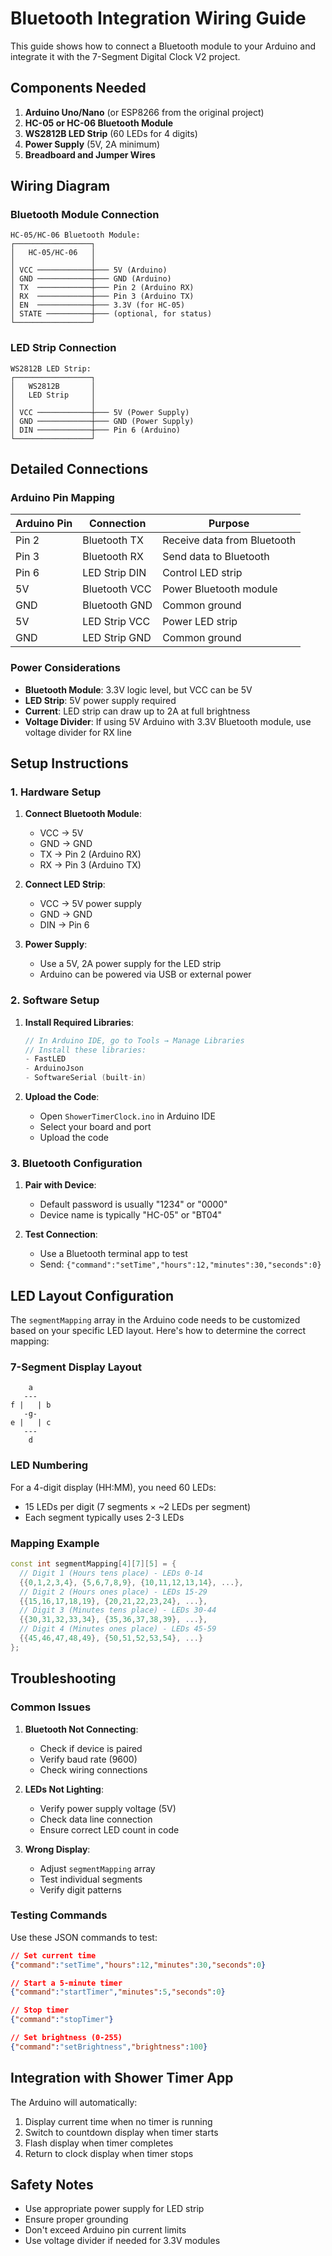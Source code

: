 # Bluetooth Integration Wiring Guide

This guide shows how to connect a Bluetooth module to your Arduino and integrate it with the 7-Segment Digital Clock V2 project.

## Components Needed

1. **Arduino Uno/Nano** (or ESP8266 from the original project)
2. **HC-05 or HC-06 Bluetooth Module**
3. **WS2812B LED Strip** (60 LEDs for 4 digits)
4. **Power Supply** (5V, 2A minimum)
5. **Breadboard and Jumper Wires**

## Wiring Diagram

### Bluetooth Module Connection

```
HC-05/HC-06 Bluetooth Module:
┌─────────────────┐
│   HC-05/HC-06   │
│                 │
│ VCC ────────────┼─── 5V (Arduino)
│ GND ────────────┼─── GND (Arduino)
│ TX  ────────────┼─── Pin 2 (Arduino RX)
│ RX  ────────────┼─── Pin 3 (Arduino TX)
│ EN  ────────────┼─── 3.3V (for HC-05)
│ STATE ──────────┼─── (optional, for status)
└─────────────────┘
```

### LED Strip Connection

```
WS2812B LED Strip:
┌─────────────────┐
│   WS2812B       │
│   LED Strip     │
│                 │
│ VCC ────────────┼─── 5V (Power Supply)
│ GND ────────────┼─── GND (Power Supply)
│ DIN ────────────┼─── Pin 6 (Arduino)
└─────────────────┘
```

## Detailed Connections

### Arduino Pin Mapping

| Arduino Pin | Connection | Purpose |
|-------------|------------|---------|
| Pin 2 | Bluetooth TX | Receive data from Bluetooth |
| Pin 3 | Bluetooth RX | Send data to Bluetooth |
| Pin 6 | LED Strip DIN | Control LED strip |
| 5V | Bluetooth VCC | Power Bluetooth module |
| GND | Bluetooth GND | Common ground |
| 5V | LED Strip VCC | Power LED strip |
| GND | LED Strip GND | Common ground |

### Power Considerations

- **Bluetooth Module**: 3.3V logic level, but VCC can be 5V
- **LED Strip**: 5V power supply required
- **Current**: LED strip can draw up to 2A at full brightness
- **Voltage Divider**: If using 5V Arduino with 3.3V Bluetooth module, use voltage divider for RX line

## Setup Instructions

### 1. Hardware Setup

1. **Connect Bluetooth Module**:
   - VCC → 5V
   - GND → GND
   - TX → Pin 2 (Arduino RX)
   - RX → Pin 3 (Arduino TX)

2. **Connect LED Strip**:
   - VCC → 5V power supply
   - GND → GND
   - DIN → Pin 6

3. **Power Supply**:
   - Use a 5V, 2A power supply for the LED strip
   - Arduino can be powered via USB or external power

### 2. Software Setup

1. **Install Required Libraries**:
   ```cpp
   // In Arduino IDE, go to Tools → Manage Libraries
   // Install these libraries:
   - FastLED
   - ArduinoJson
   - SoftwareSerial (built-in)
   ```

2. **Upload the Code**:
   - Open `ShowerTimerClock.ino` in Arduino IDE
   - Select your board and port
   - Upload the code

### 3. Bluetooth Configuration

1. **Pair with Device**:
   - Default password is usually "1234" or "0000"
   - Device name is typically "HC-05" or "BT04"

2. **Test Connection**:
   - Use a Bluetooth terminal app to test
   - Send: `{"command":"setTime","hours":12,"minutes":30,"seconds":0}`

## LED Layout Configuration

The `segmentMapping` array in the Arduino code needs to be customized based on your specific LED layout. Here's how to determine the correct mapping:

### 7-Segment Display Layout

```
    a
   ---
f |   | b
   -g-
e |   | c
   ---
    d
```

### LED Numbering

For a 4-digit display (HH:MM), you need 60 LEDs:
- 15 LEDs per digit (7 segments × ~2 LEDs per segment)
- Each segment typically uses 2-3 LEDs

### Mapping Example

```cpp
const int segmentMapping[4][7][5] = {
  // Digit 1 (Hours tens place) - LEDs 0-14
  {{0,1,2,3,4}, {5,6,7,8,9}, {10,11,12,13,14}, ...},
  // Digit 2 (Hours ones place) - LEDs 15-29
  {{15,16,17,18,19}, {20,21,22,23,24}, ...},
  // Digit 3 (Minutes tens place) - LEDs 30-44
  {{30,31,32,33,34}, {35,36,37,38,39}, ...},
  // Digit 4 (Minutes ones place) - LEDs 45-59
  {{45,46,47,48,49}, {50,51,52,53,54}, ...}
};
```

## Troubleshooting

### Common Issues

1. **Bluetooth Not Connecting**:
   - Check if device is paired
   - Verify baud rate (9600)
   - Check wiring connections

2. **LEDs Not Lighting**:
   - Verify power supply voltage (5V)
   - Check data line connection
   - Ensure correct LED count in code

3. **Wrong Display**:
   - Adjust `segmentMapping` array
   - Test individual segments
   - Verify digit patterns

### Testing Commands

Use these JSON commands to test:

```json
// Set current time
{"command":"setTime","hours":12,"minutes":30,"seconds":0}

// Start a 5-minute timer
{"command":"startTimer","minutes":5,"seconds":0}

// Stop timer
{"command":"stopTimer"}

// Set brightness (0-255)
{"command":"setBrightness","brightness":100}
```

## Integration with Shower Timer App

The Arduino will automatically:
1. Display current time when no timer is running
2. Switch to countdown display when timer starts
3. Flash display when timer completes
4. Return to clock display when timer stops

## Safety Notes

- Use appropriate power supply for LED strip
- Ensure proper grounding
- Don't exceed Arduino pin current limits
- Use voltage divider if needed for 3.3V modules 